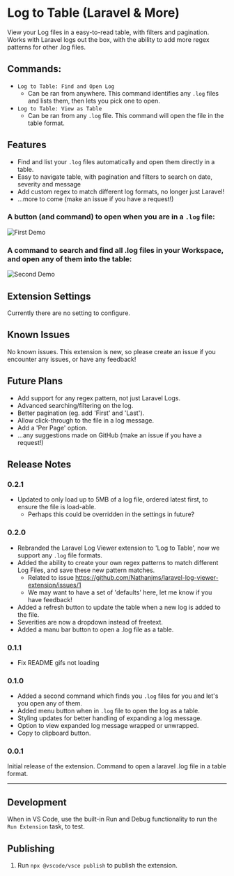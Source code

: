 # Log to Table (Laravel & More)

View your Log files in a easy-to-read table, with filters and pagination. Works with Laravel logs out the box, with the ability to add more regex patterns for other .log files.

## Commands:

- `Log to Table: Find and Open Log`
  - Can be ran from anywhere. This command identifies any `.log` files and lists them, then lets you pick one to open.
- `Log to Table: View as Table`
  - Can be ran from any `.log` file. This command will open the file in the table format.

## Features

- Find and list your `.log` files automatically and open them directly in a table.
- Easy to navigate table, with pagination and filters to search on date, severity and message
- Add custom regex to match different log formats, no longer just Laravel!
- ...more to come (make an issue if you have a request!)

### A button (and command) to open when you are in a `.log` file:

![First Demo](images/button-demo.gif)

### A command to search and find all .log files in your Workspace, and open any of them into the table:

![Second Demo](images/find-log-command.gif)

## Extension Settings

Currently there are no setting to configure.

## Known Issues

No known issues. This extension is new, so please create an issue if you encounter any issues, or have any feedback!

## Future Plans

- Add support for any regex pattern, not just Laravel Logs.
- Advanced searching/filtering on the log.
- Better pagination (eg. add 'First' and 'Last').
- Allow click-through to the file in a log message.
- Add a 'Per Page' option.
- ...any suggestions made on GitHub (make an issue if you have a request!)

## Release Notes

### 0.2.1

- Updated to only load up to 5MB of a log file, ordered latest first, to ensure the file is load-able.
  - Perhaps this could be overridden in the settings in future?

### 0.2.0

- Rebranded the Laravel Log Viewer extension to 'Log to Table', now we support any `.log` file formats.
- Added the ability to create your own regex patterns to match different Log Files, and save these new pattern matches.
  - Related to issue https://github.com/Nathanjms/laravel-log-viewer-extension/issues/1
  - We may want to have a set of 'defaults' here, let me know if you have feedback!
- Added a refresh button to update the table when a new log is added to the file.
- Severities are now a dropdown instead of freetext.
- Added a manu bar button to open a .log file as a table.

### 0.1.1

- Fix README gifs not loading

### 0.1.0

- Added a second command which finds you `.log` files for you and let's you open any of them.
- Added menu button when in `.log` file to open the log as a table.
- Styling updates for better handling of expanding a log message.
- Option to view expanded log message wrapped or unwrapped.
- Copy to clipboard button.

### 0.0.1

Initial release of the extension. Command to open a laravel .log file in a table format.

---

## Development

When in VS Code, use the built-in Run and Debug functionality to run the `Run Extension` task, to test.

## Publishing

1. Run `npx @vscode/vsce publish` to publish the extension.
